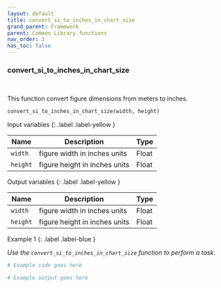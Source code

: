 ```yaml
---
layout: default
title: convert_si_to_inches_in_chart_size
grand_parent: Framework
parent: Common Library functions
nav_order: 1
has_toc: false
---
```


<h3>convert_si_to_inches_in_chart_size</h3>

<br>

<p align = "justify">
    This function convert figure dimensions from meters to inches.

</p>

```python
convert_si_to_inches_in_chart_size(width, height)
```

Input variables
{: .label .label-yellow }

<table style = "width:100%">
    <thead>
      <tr>
        <th>Name</th>
        <th>Description</th>
        <th>Type</th>
      </tr>
    </thead>
    <tr>
        <td><code>width</code></td>
        <td>figure width in inches units</td>
        <td>Float</td>
    <tr>
        <td><code>height</code></td>
        <td>figure height in inches units</td>
        <td>Float</td>
    </tr>
</table>

Output variables
{: .label .label-yellow }

<table style = "width:100%">
    <thead>
      <tr>
        <th>Name</th>
        <th>Description</th>
        <th>Type</th>
      </tr>
    </thead>
    <tr>
        <td><code>width</code></td>
        <td>figure width in inches units</td>
        <td>Float</td>
    </tr>
    <tr>
        <td><code>height</code></td>
        <td>figure height in inches units</td>
        <td>Float</td>
    </tr>
</table>

Example 1
{: .label .label-blue }

<p align = "justify">
    <i>
        Use the <code>convert_si_to_inches_in_chart_size</code> function to perform a task.
    </i>
</p>

```python
# Example code goes here
```

```bash
# Example output goes here
```

